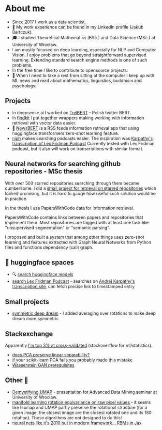 # About me

- Since 2017 I work as a data scientist.
- :office: My work experience can be found in my LinkedIn profile (Jakub Bartczuk).
- :mortar_board: I studied Theoretical Mathematics (BSc.) and Data Science (MSc.) at University of Wrocław.
- I am mostly focused on deep learning, especially for NLP and Computer Vision. I enjoy problems that go beyond straightforward supervised learning. Extending standard search engine methods is one of such problems.
- In the free time I like to contribute to opensource projects.
- :book: When I need to take a rest from sitting at the computer I keep up with ML news and read about mathematics, linguistics, buddhism and psychology.

## Projects
* In deepsense.ai I worked on [TrelBERT](https://huggingface.co/deepsense-ai/trelbert) - Polish twitter BERT.
* In [findkit](https://github.com/lambdaofgod/findkit) I put together wrappers making working with information retrieval with vector data easier.
* :newspaper: [NewsBERT](https://github.com/lambdaofgod/pytorch_hackathon) is a RSS feeds information retrieval app that using huggingface transformers zero-shot learning feature.
* [niph](https://github.com/lambdaofgod/niph) makes searching podcasts easier. The inspiration was [Karpathy's transcription of Lex Fridman Podcast](https://karpathy.ai/lexicap/) Currently tested with Lex Fridman podcast, but it also will work on transcriptions with similar format.

## Neural networks for searching github repositories - MSc thesis

With over 500 starred repositories searching through them became cumbersome. I did a [small project for retrieval on starred repositories](https://github.com/lambdaofgod/examples-counterexamples/blob/master/notebooks/text_mining/Github_Starred_Repositories.ipynb) which looked promising, but it is hard to gauge how useful such solution would be in practice.

In the thesis I use PapersWithCode data for information retrieval.

PapersWithCode contains links between papers and repositories that implement them. Most repositories are tagged with at least one task like "unsupervised segmentation" or "semantic parsing".

I proposed and built a system that among other things uses zero-shot learning and features extracted with Graph Neural Networks from Python files and functions dependency (call) graph. 


## 🤗 huggingface spaces 
* :mag: [search huggingface models](https://huggingface.co/spaces/lambdaofgod/huggingface_explorer)
* [search Lex Fridman Podcast](https://huggingface.co/spaces/lambdaofgod/search_lex_fridman_podcast) - searches on [Andrej Karpathy's transcription site](https://karpathy.ai/lexicap), can fetch precise link to timestamped entry

## Small projects
* [symmetric deep dream](https://colab.research.google.com/github/lambdaofgod/examples-counterexamples/blob/master/deepdream_with_mirroring_and_rotation.ipynb) - I added averaging over rotations to make deep dream more symmetric

## Stackexchange
Apparently [I'm top 3% at cross-validated](https://stats.stackexchange.com/users/121270/jakub-bartczuk) (stackoverflow for ml/statistics).

* [does PCA preserve linear separability?](https://github.com/lambdaofgod/examples-counterexamples/blob/master/notebooks/Separable%20data%20PCA%20nonseparable.ipynb)
* [if your scikit-learn PCA fails you probably made this mistake](https://github.com/lambdaofgod/stackexchange/blob/master/cross%20validated/Digits%20PCA.ipynb)
* [Wasserstein GAN prerequisites](https://stats.stackexchange.com/questions/384590/prerequisites-for-wasserstein-gan-autoencoder)

## Other :eyes:
* [Demystifying UMAP](https://github.com/lambdaofgod/texfiles/blob/master/umap_advanced_data_mining/main.pdf) - presentation for Advanced Data Mining seminar at University of Wroclaw.
* [manifold learning rotation equivariance on raw pixel values](https://github.com/lambdaofgod/examples-counterexamples/blob/master/notebooks/COIL20%20Manifold%20Learning.ipynb) - it seems like Isomap and UMAP partly preserve the rotational structure (for a given image, the closest image are the closest rotated one and its 180 rotation). These algorithms are not designed to do this!
* [neural nets like it's 2010 but in modern framework... RBMs in Jax](https://github.com/lambdaofgod/examples-counterexamples/blob/master/notebooks/neural_nets/RBM_Jax.ipynb)
